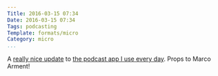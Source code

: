 ```yaml
---
Title: 2016-03-15 07:34
Date: 2016-03-15 07:34
Tags: podcasting
Template: formats/micro
Category: micro
...
```


A [really nice update][update] to [the podcast app I use every day][overcast]. Props to Marco Arment!

[update]: https://marco.org/2016/03/14/overcast25
[overcast]: https://overcast.fm/ "Overcast"

